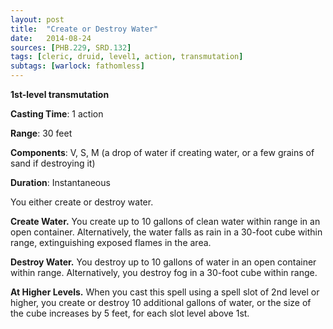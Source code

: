 ```yaml
---
layout: post
title:  "Create or Destroy Water"
date:   2014-08-24
sources: [PHB.229, SRD.132]
tags: [cleric, druid, level1, action, transmutation]
subtags: [warlock: fathomless]
---
```


**1st-level transmutation**

**Casting Time**: 1 action

**Range**: 30 feet

**Components**: V, S, M (a drop of water if creating water, or a few grains of sand if destroying it)

**Duration**: Instantaneous

You either create or destroy water.

**Create Water.** You create up to 10 gallons of clean water within range in an open container. Alternatively, the water falls as rain in a 30-foot cube within range, extinguishing exposed flames in the area.

**Destroy Water.** You destroy up to 10 gallons of water in an open container within range. Alternatively, you destroy fog in a 30-foot cube within range.

**At Higher Levels.** When you cast this spell using a spell slot of 2nd level or higher, you create or destroy 10 additional gallons of water, or the size of the cube increases by 5 feet, for each slot level above 1st.
